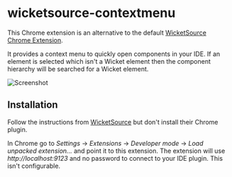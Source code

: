 # wicketsource-contextmenu

This Chrome extension is an alternative to the default
[WicketSource Chrome Extension](https://github.com/42Lines/wicket-source/tree/master/WicketSourceForChrome).

It provides a context menu to quickly open components in your IDE. If an element is selected which isn't a Wicket element
then the component hierarchy will be searched for a Wicket element.

![Screenshot](https://raw.github.com/cleiter/wicketsource-contextmenu/master/screenshot.png)

## Installation

Follow the instructions from [WicketSource](https://github.com/42Lines/wicket-source/wiki) but don't install
their Chrome plugin.

In Chrome go to *Settings* -> *Extensions* -> *Developer mode* -> *Load unpacked extension...* and point it to
this extension. The extension will use *http://localhost:9123* and no password to connect to your IDE plugin.
This isn't configurable.

